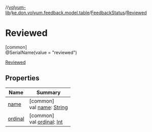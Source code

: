 //[volyum-lib](../../../../index.md)/[ke.don.volyum.feedback.model.table](../../index.md)/[FeedbackStatus](../index.md)/[Reviewed](index.md)

# Reviewed

[common]\
@SerialName(value = &quot;reviewed&quot;)

[Reviewed](index.md)

## Properties

| Name | Summary |
|---|---|
| [name](../-rejected/index.md#-372974862%2FProperties%2F-1200628132) | [common]<br>val [name](../-rejected/index.md#-372974862%2FProperties%2F-1200628132): [String](https://kotlinlang.org/api/core/kotlin-stdlib/kotlin/-string/index.html) |
| [ordinal](../-rejected/index.md#-739389684%2FProperties%2F-1200628132) | [common]<br>val [ordinal](../-rejected/index.md#-739389684%2FProperties%2F-1200628132): [Int](https://kotlinlang.org/api/core/kotlin-stdlib/kotlin/-int/index.html) |